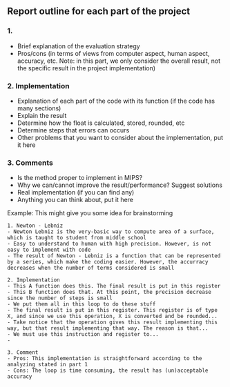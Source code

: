 ## Report outline for each part of the project

### 1. <Method name>
- Brief explanation of the evaluation strategy
- Pros/cons (in terms of views from computer aspect, human aspect, accuracy, etc. Note: in this part, we only consider the overall result, not the specific result in the project implementation)

### 2. Implementation
- Explanation of each part of the code with its function (if the code has many sections)
- Explain the result
- Determine how the float is calculated, stored, rounded, etc
- Determine steps that errors can occurs
- Other problems that you want to consider about the implementation, put it here

### 3. Comments
- Is the method proper to implement in MIPS?
- Why we can/cannot improve the result/performance? Suggest solutions
- Real implementation (if you can find any)
- Anything you can think about, put it here

Example: This might give you some idea for brainstorming

```
1. Newton - Lebniz
- Newton Lebniz is the very-basic way to compute area of a surface, which is taught to student from middle school
- Easy to understand to human with high precision. However, is not easy to implement with code
- The result of Newton - Lebniz is a function that can be represented by a series, which make the coding easier. However, the accurracy decreases when the number of terms considered is small

2. Implementation
- This A function does this. The final result is put in this register
- This B function does that. At this point, the precision decrease since the number of steps is small
- We put them all in this loop to do these stuff
- The final result is put in this register. This register is of type X, and since we use this operation, X is converted and be rounded...
- Take notice that the operation gives this result implementing this way, but that result implementing that way. The reason is that...
- We must use this instruction and register to...
- 

3. Comment
- Pros: This implementation is straightforward according to the analyzing stated in part 1
- Cons: The loop is time consuming, the result has (un)acceptable accuracy

```


